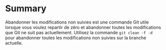# Summary

Abandonner les modifications non suivies est une commande Git utile lorsque vous voulez repartir de zéro et abandonner toutes les modifications que Git ne suit pas actuellement. Utilisez la commande `git clean -f -d` pour abandonner toutes les modifications non suivies sur la branche actuelle.
